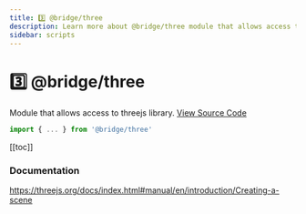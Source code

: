 ```yaml
---
title: 3️⃣ @bridge/three
description: Learn more about @bridge/three module that allows access to the threejs library.
sidebar: scripts
---
```


# 3️⃣ @bridge/three

Module that allows access to threejs library.
[View Source Code](https://github.com/bridge-core/editor/blob/main/src/components/Extensions/Scripts/Modules/Three.ts)

```js
import { ... } from '@bridge/three'
```

[[toc]]

### Documentation

https://threejs.org/docs/index.html#manual/en/introduction/Creating-a-scene